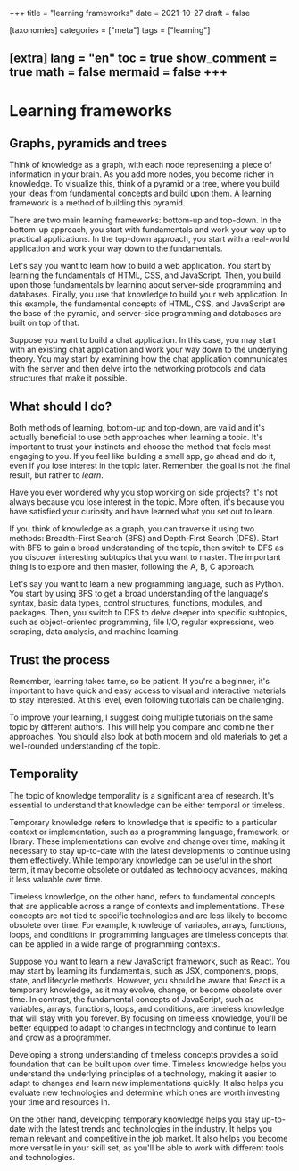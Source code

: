 +++
title = "learning frameworks"
date = 2021-10-27
draft = false

[taxonomies]
categories = ["meta"]
tags = ["learning"]

[extra]
lang = "en"
toc = true
show_comment = true
math = false
mermaid = false
+++
---

# Learning frameworks

## Graphs, pyramids and trees

Think of knowledge as a graph, with each node representing a piece of information in your brain. As you add more nodes, you become richer in knowledge. To visualize this, think of a pyramid or a tree, where you build your ideas from fundamental concepts and build upon them. A learning framework is a method of building this pyramid.

There are two main learning frameworks: bottom-up and top-down. In the bottom-up approach, you start with fundamentals and work your way up to practical applications. In the top-down approach, you start with a real-world application and work your way down to the fundamentals.

Let's say you want to learn how to build a web application. You start by learning the fundamentals of HTML, CSS, and JavaScript. Then, you build upon those fundamentals by learning about server-side programming and databases. Finally, you use that knowledge to build your web application. In this example, the fundamental concepts of HTML, CSS, and JavaScript are the base of the pyramid, and server-side programming and databases are built on top of that.

Suppose you want to build a chat application. In this case, you may start with an existing chat application and work your way down to the underlying theory. You may start by examining how the chat application communicates with the server and then delve into the networking protocols and data structures that make it possible.

## What should I do?

Both methods of learning, bottom-up and top-down, are valid and it's actually beneficial to use both approaches when learning a topic. It's important to trust your instincts and choose the method that feels most engaging to you. If you feel like building a small app, go ahead and do it, even if you lose interest in the topic later. Remember, the goal is not the final result, but rather to *learn*.

Have you ever wondered why you stop working on side projects? It's not always because you lose interest in the topic. More often, it's because you have satisfied your curiosity and have learned what you set out to learn.

If you think of knowledge as a graph, you can traverse it using two methods: Breadth-First Search (BFS) and Depth-First Search (DFS). Start with BFS to gain a broad understanding of the topic, then switch to DFS as you discover interesting subtopics that you want to master. The important thing is to explore and then master, following the A, B, C approach.

Let's say you want to learn a new programming language, such as Python. You start by using BFS to get a broad understanding of the language's syntax, basic data types, control structures, functions, modules, and packages. Then, you switch to DFS to delve deeper into specific subtopics, such as object-oriented programming, file I/O, regular expressions, web scraping, data analysis, and machine learning.

## Trust the process

Remember, learning takes tame, so be patient. If you're a beginner, it's important to have quick and easy access to visual and interactive materials to stay interested. At this level, even following tutorials can be challenging.

To improve your learning, I suggest doing multiple tutorials on the same topic by different authors. This will help you compare and combine their approaches. You should also look at both modern and old materials to get a well-rounded understanding of the topic.

## Temporality

The topic of knowledge temporality is a significant area of research. It's essential to understand that knowledge can be either temporal or timeless.

Temporary knowledge refers to knowledge that is specific to a particular context or implementation, such as a programming language, framework, or library. These implementations can evolve and change over time, making it necessary to stay up-to-date with the latest developments to continue using them effectively. While temporary knowledge can be useful in the short term, it may become obsolete or outdated as technology advances, making it less valuable over time.

Timeless knowledge, on the other hand, refers to fundamental concepts that are applicable across a range of contexts and implementations. These concepts are not tied to specific technologies and are less likely to become obsolete over time. For example, knowledge of variables, arrays, functions, loops, and conditions in programming languages are timeless concepts that can be applied in a wide range of programming contexts.

Suppose you want to learn a new JavaScript framework, such as React. You may start by learning its fundamentals, such as JSX, components, props, state, and lifecycle methods. However, you should be aware that React is a temporary knowledge, as it may evolve, change, or become obsolete over time. In contrast, the fundamental concepts of JavaScript, such as variables, arrays, functions, loops, and conditions, are timeless knowledge that will stay with you forever. By focusing on timeless knowledge, you'll be better equipped to adapt to changes in technology and continue to learn and grow as a programmer.

Developing a strong understanding of timeless concepts provides a solid foundation that can be built upon over time. Timeless knowledge helps you understand the underlying principles of a technology, making it easier to adapt to changes and learn new implementations quickly. It also helps you evaluate new technologies and determine which ones are worth investing your time and resources in.

On the other hand, developing temporary knowledge helps you stay up-to-date with the latest trends and technologies in the industry. It helps you remain relevant and competitive in the job market. It also helps you become more versatile in your skill set, as you'll be able to work with different tools and technologies.